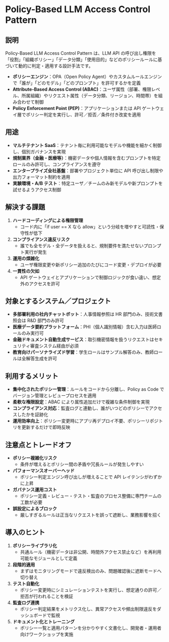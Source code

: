 # Policy-Based LLM Access Control Pattern

## 説明  
Policy-Based LLM Access Control Pattern は、LLM API の呼び出し権限を「役割」「組織ポリシー」「データ分類」「使用目的」などのポリシールールに基づいて動的に判定・適用する設計手法です。  
- **ポリシーエンジン**：OPA（Open Policy Agent）やカスタムルールエンジンで「誰が」「どのモデル」「どのプロンプト」を許可するかを定義  
- **Attribute-Based Access Control (ABAC)**：ユーザ属性（部署、権限レベル、所属組織）やリクエスト属性（データ分類、リージョン、時間帯）を組み合わせて制御  
- **Policy Enforcement Point (PEP)**：アプリケーションまたは API ゲートウェイ層でポリシー判定を実行し、許可／拒否／条件付き改変を適用  

## 用途  
- **マルチテナント SaaS**：テナント毎に利用可能なモデルや機能を細かく制御し、個別ガバナンスを実現  
- **規制業界（金融・医療等）**：機密データや個人情報を含むプロンプトを特定ロールのみ許可し、コンプライアンスを遵守  
- **エンタープライズ全社基盤**：部署やプロジェクト単位に API 呼び出し制限や出力フォーマット制約を適用  
- **実験環境・A/B テスト**：特定ユーザ／チームのみ新モデルや新プロンプトを試せるようアクセス制御  

## 解決する課題  
1. **ハードコーディングによる権限管理**  
   - コード内に「if user == X なら allow」という分岐を増やすと可読性・保守性が低下  
2. **コンプライアンス違反リスク**  
   - 誰でも全モデル・全データを扱えると、規制要件を満たせないプロンプト実行が発生  
3. **運用の煩雑化**  
   - ユーザ権限変更や新ポリシー追加のたびにコード変更・デプロイが必要  
4. **一貫性の欠如**  
   - API ゲートウェイとアプリケーションで制御ロジックが食い違い、想定外のアクセスを許可  

## 対象とするシステム／プロジェクト  
- **多部署利用の社内チャットボット**：人事情報参照は HR 部門のみ、技術文書照会は R&D 部門のみ許可  
- **医療データ要約プラットフォーム**：PHI（個人識別情報）含む入力は医師ロールのみ実行可  
- **金融ドキュメント自動生成サービス**：取引機密情報を扱うリクエストはセキュリティ審査システム経由が必須  
- **教育向けパーソナライズド学習**：学生ロールはサンプル解答のみ、教師ロールは全解答生成を許可  

## 利用するメリット  
- **集中化されたポリシー管理**：ルールをコードから分離し、Policy as Code でバージョン管理とレビュープロセスを適用  
- **柔軟な権限設定**：ABAC により属性追加だけで複雑な条件制御を実現  
- **コンプライアンス対応**：監査ログと連動し、誰がいつどのポリシーでアクセスしたかを証跡化  
- **運用効率向上**：ポリシー変更時にアプリ再デプロイ不要、ポリシーリポジトリを更新するだけで即時反映  

## 注意点とトレードオフ  
- **ポリシー複雑化リスク**  
  - 条件が増えるとポリシー間の矛盾や冗長ルールが発生しやすい  
- **パフォーマンスオーバーヘッド**  
  - ポリシー判定エンジン呼び出しが増えることで API レイテンシがわずかに上昇  
- **ガバナンス運用コスト**  
  - ポリシー定義・レビュー・テスト・監査のプロセス整備に専門チームの工数が必要  
- **誤設定によるブロック**  
  - 厳しすぎるルールは正当なリクエストを誤って遮断し、業務影響を招く  

## 導入のヒント  
1. **ポリシーライブラリ化**  
   - 共通ルール（機密データは非公開、時間外アクセス禁止など）を再利用可能なモジュールとして定義  
2. **段階的適用**  
   - まずはモニタリングモードで違反検出のみ、問題確認後に遮断モードへ切り替え  
3. **テスト自動化**  
   - ポリシー変更時にシミュレーションテストを実行し、想定通りの許可／拒否が行われることを検証  
4. **監査ログ連携**  
   - ポリシー判定結果をメトリクス化し、異常アクセスや頻出制限違反をダッシュボードで監視  
5. **ドキュメント化とトレーニング**  
   - ポリシー一覧と適用パターンを分かりやすく文書化し、開発者・運用者向けワークショップを実施  
